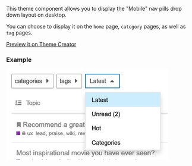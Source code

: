 This theme component allows you to display the "Mobile" nav pills drop down layout on desktop.

You can choose to display it on the `home` page, `category` pages, as well as `tag` pages.

[Preview it on Theme Creator](https://theme-creator.discourse.org/theme/jordan.vidrine/discourse-compact-nav)

### Example

![](screenshots/screenshot.jpg)
